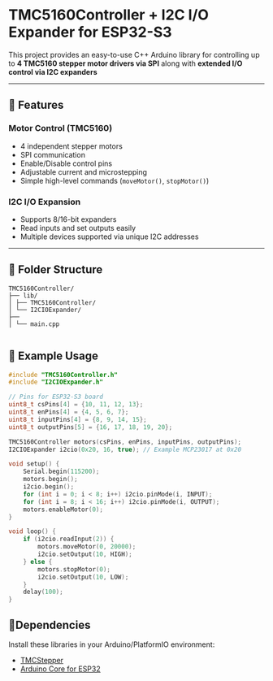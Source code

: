 # TMC5160Controller + I2C I/O Expander for ESP32-S3

This project provides an easy-to-use C++ Arduino library for controlling up to **4 TMC5160 stepper motor drivers via SPI** along with **extended I/O control via I2C expanders**

---

## 🧩 Features

### Motor Control (TMC5160)
- 4 independent stepper motors
- SPI communication
- Enable/Disable control pins
- Adjustable current and microstepping
- Simple high-level commands (`moveMotor()`, `stopMotor()`)

### I2C I/O Expansion
- Supports 8/16-bit expanders
- Read inputs and set outputs easily
- Multiple devices supported via unique I2C addresses

---

## 📁 Folder Structure
```
TMC5160Controller/
├── lib/
│ ├── TMC5160Controller/
│ └── I2CIOExpander/
├──
│ └── main.cpp


```
## 🧠 Example Usage

```cpp
#include "TMC5160Controller.h"
#include "I2CIOExpander.h"

// Pins for ESP32-S3 board
uint8_t csPins[4] = {10, 11, 12, 13};
uint8_t enPins[4] = {4, 5, 6, 7};
uint8_t inputPins[4] = {8, 9, 14, 15};
uint8_t outputPins[5] = {16, 17, 18, 19, 20};

TMC5160Controller motors(csPins, enPins, inputPins, outputPins);
I2CIOExpander i2cio(0x20, 16, true); // Example MCP23017 at 0x20

void setup() {
    Serial.begin(115200);
    motors.begin();
    i2cio.begin();
    for (int i = 0; i < 8; i++) i2cio.pinMode(i, INPUT);
    for (int i = 8; i < 16; i++) i2cio.pinMode(i, OUTPUT);
    motors.enableMotor(0);
}

void loop() {
    if (i2cio.readInput(2)) {
        motors.moveMotor(0, 20000);
        i2cio.setOutput(10, HIGH);
    } else {
        motors.stopMotor(0);
        i2cio.setOutput(10, LOW);
    }
    delay(100);
}
```
## 🧰Dependencies

Install these libraries in your Arduino/PlatformIO environment:
- [TMCStepper](https://github.com/teemuatlut/TMCStepper)
- [Arduino Core for ESP32](https://github.com/espressif/arduino-esp32)





